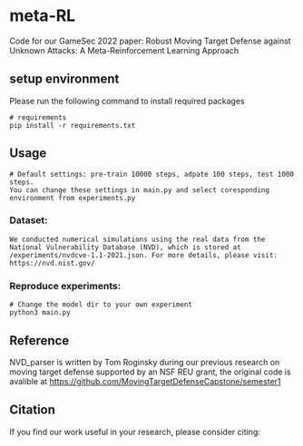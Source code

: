 # meta-RL

Code for our GameSec 2022 paper: Robust Moving Target Defense against Unknown Attacks: A Meta-Reinforcement Learning Approach

## setup environment

Please run the following command to install required packages

```
# requirements
pip install -r requirements.txt
```

## Usage

```
# Default settings: pre-train 10000 steps, adpate 100 steps, test 1000 steps. 
You can change these settings in main.py and select coresponding environment from experiments.py
```

### Dataset:

```
We conducted numerical simulations using the real data from the National Vulnerability Database (NVD), which is stored at /experiments/nvdcve-1.1-2021.json. For more details, please visit: https://nvd.nist.gov/
```

### Reproduce experiments:
```
# Change the model dir to your own experiment
python3 main.py
```

## Reference

NVD_parser is written by Tom Roginsky during our previous research on moving target defense supported by an NSF REU grant, the original code is avalible at https://github.com/MovingTargetDefenseCapstone/semester1


## Citation
If you find our work useful in your research, please consider citing:
```

